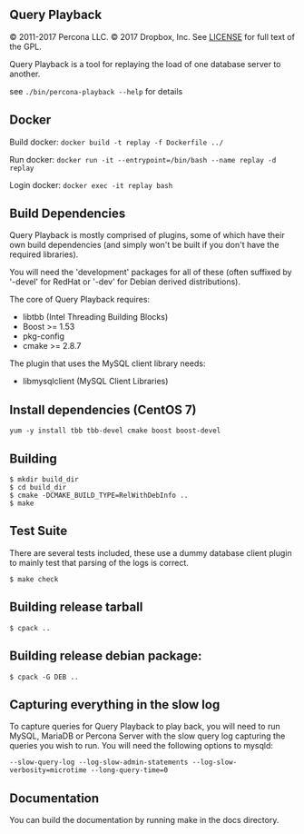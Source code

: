 Query Playback
----------------
© 2011-2017 Percona LLC.
© 2017 Dropbox, Inc.
See [LICENSE](LICENSE) for full text of the GPL.

Query Playback is a tool for replaying the load of one database server to another.

see `./bin/percona-playback --help` for details

Docker
------------------

Build docker:   `docker build -t replay -f Dockerfile ../`

Run docker:   `docker run -it --entrypoint=/bin/bash --name replay -d replay`

Login docker:  `docker exec -it replay bash`

Build Dependencies
------------------
Query Playback is mostly comprised of plugins, some of which have their
own build dependencies (and simply won't be built if you don't have the
required libraries).

You will need the 'development' packages for all of these (often suffixed by
'-devel' for RedHat or '-dev' for Debian derived distributions).

The core of Query Playback requires:

 * libtbb (Intel Threading Building Blocks)
 * Boost >= 1.53
 * pkg-config
 * cmake >= 2.8.7

The plugin that uses the MySQL client library needs:
 * libmysqlclient (MySQL Client Libraries)

Install dependencies (CentOS 7)
-------------------------------

    yum -y install tbb tbb-devel cmake boost boost-devel

Building
--------

    $ mkdir build_dir
    $ cd build_dir
    $ cmake -DCMAKE_BUILD_TYPE=RelWithDebInfo ..
    $ make

Test Suite
----------
There are several tests included, these use a dummy database client plugin to mainly test that parsing of the logs is correct.

    $ make check

Building release tarball
------------------------

    $ cpack ..

Building release debian package:
------------------------

    $ cpack -G DEB ..

Capturing everything in the slow log
------------------------------------
To capture queries for Query Playback to play back, you will need to run MySQL, MariaDB or Percona Server with the slow query log capturing the queries you wish to run. You will need the following options to mysqld:

    --slow-query-log --log-slow-admin-statements --log-slow-verbosity=microtime --long-query-time=0

Documentation
-------------

You can build the documentation by running make in the docs directory.

